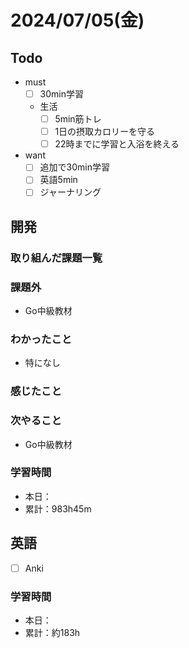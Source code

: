 # 2024/07/05(金)

## Todo

- must
  - [ ] 30min学習
  - 生活
    - [ ] 5min筋トレ
    - [ ] 1日の摂取カロリーを守る
    - [ ] 22時までに学習と入浴を終える
- want
  - [ ] 追加で30min学習
  - [ ] 英語5min
  - [ ] ジャーナリング

## 開発

### 取り組んだ課題一覧

### 課題外

- Go中級教材

### わかったこと

- 特になし

### 感じたこと

### 次やること

- Go中級教材

### 学習時間

- 本日：
- 累計：983h45m

## 英語

- [ ] Anki

### 学習時間

- 本日：
- 累計：約183h
